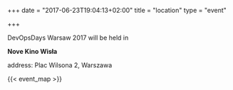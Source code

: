 +++
date = "2017-06-23T19:04:13+02:00"
title = "location"
type = "event"

+++

DevOpsDays Warsaw 2017 will be held in 



<b>Nove Kino Wisła</b>

address: Plac Wilsona 2, Warszawa




{{< event_map >}}
